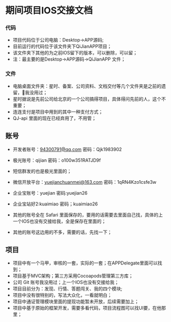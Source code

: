 
# 期间项目IOS交接文档

### 代码
* 项目代码位于公司电脑：Desktop->APP源码;
* 目前运行的代码位于该文件夹下QiJianAPP项目；
* 该文件夹下其他的为之前IOS留下的版本，可以删除，可以留；
* 注：最主要的是Desktop->APP源码->QiJianAPP 文件；

### 文件
* 电脑桌面文件夹：星时、备案、公司资料、文档交付等几个文件夹是之前的遗留，我没用过；
* 星时据说是先前公司给北京的一个公司搞得项目，具体得问先前的人，这个不重要；
* 连连支付是项目中用到的其中一种支付方式；
* QJ-api 里面的现在已经弃用了，不用管；

## 账号
* 开发者账号：94300791@qq.com   密码：Qjk1983902
* 极光账号：qijian 密码：o100w351RATJD9f
* 短信群发的也是极光里面的；
* 微信开放平台：yuejianchuanmei@163.com  密码：1qRN4Kzo1csfe3w
* 企业宝账号：yuejian 密码:yuejian26
* 企业宝站好2:kuaimiao 密码；kuaimiao26

* 其他的账号全在 Safari 里面保存的，要用的话需要去里面自己找，具体的上一个IOS也没有交接给我，全是保存在里面的；
* 其他的账号这边用的不多，需要的话，先找一下；

## 项目
* 项目中有一个马甲，审核的一套，实际的一套；在APPDelegate里面可以找到；
* 项目基于MVC架构；第三方采用Cocoapods管理第三方库；
* 公司 Git 账号我没用过；上一个IOS也没有交接给我；
* 项目目前分为：发现、行情、答题闯关、我的四个模块;
* 项目中没有很特别的，写法大众化，一看就明白；
* 项目中通证管理模块里面的提现功能暂未开放，后续需要加上；
* 项目中基于原始的框架开发，需要多看代码，项目流程图可以找UI要，在他那里；
